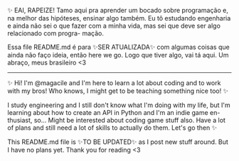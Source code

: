 ✨ EAI, RAPEIZE! Tamo aqui pra aprender um bocado sobre programação e, na melhor
das hipóteses, ensinar algo também. Eu tô estudando engenharia e ainda não sei
o que fazer com a minha vida, mas sei que deve ser algo relacionado com progra-
mação.

Essa file README.md é para ✨SER ATUALIZADA✨ com algumas coisas que ainda
não faço ideia, então here we go. Logo que tiver algo, vai tá aqui. Um abraço,
meus brasileiro <3

-----------------------------------------------------------------------------

✨ Hi! I'm @magacile and I'm here to learn a lot about coding and to work
with my bros! Who knows, I might get to be teaching something nice too! ✨

I study engineering and I still don't know what I'm doing with my life, but
I'm learning about how to create an API in Python and I'm an indie game en-
thusiast, so... Might be interested about coding game stuff also. Have a lot
of plans and still need a lot of skills to actually do them. Let's go then ✨

This README.md file is ✨TO BE UPDATED✨ as I post new stuff around. But I
have no plans yet. Thank you for reading <3


